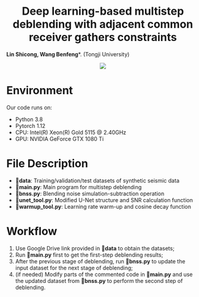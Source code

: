 <h1 align="center">Deep learning-based multistep deblending with adjacent common receiver gathers constraints</h1>

**Lin Shicong, Wang Benfeng***. (Tongji University)

<div align="center">
<img src=https://github.com/user-attachments/assets/40f9ff36-7bb0-4a83-bf9f-f2b1c764e649>
</div>

# Environment
Our code runs on:
* Python 3.8
* Pytorch 1.12
* CPU: Intel(R) Xeon(R) Gold 5115 @ 2.40GHz
* GPU: NVIDIA GeForce GTX 1080 Ti

# File Description
* :file_folder:**data**: Training/validation/test datasets of synthetic seismic data
* :page_facing_up:**main.py**: Main program for multistep deblending
* :page_facing_up:**bnss.py**: Blending noise simulation-subtraction operation
* :page_facing_up:**unet_tool.py**: Modified U-Net structure and SNR calculation function
* :page_facing_up:**warmup_tool.py**: Learning rate warm-up and cosine decay function

# Workflow
1. Use Google Drive link provided in :file_folder:**data** to obtain the datasets;
2. Run :page_facing_up:**main.py** first to get the first-step deblending results;
3. After the previous stage of deblending, run :page_facing_up:**bnss.py** to update the input dataset for the next stage of deblending;
4. (if needed) Modify parts of the commented code in :page_facing_up:**main.py** and use the updated dataset from :page_facing_up:**bnss.py** to perform the second step of deblending.

